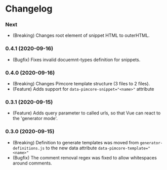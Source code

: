 # Changelog

### Next
* (Breaking) Changes root element of snippet HTML to outerHTML.

### 0.4.1 (2020-09-16)
* (Bugfix) Fixes invalid docuemnt-types definition for snippets.

### 0.4.0 (2020-09-16)
* (Breaking) Changes Pimcore template structure (3 files to 2 files).
* (Feature) Adds support for `data-pimcore-snippet="<name>"` attribute

### 0.3.1 (2020-09-15)
* (Feature) Adds query parameter to called urls, so that Vue can react to the 'generator mode'.

### 0.3.0 (2020-09-15)
* (Breaking) Definition to generate templates was moved from `generator-definitions.js` to the new data attribute `data-pimcore-template="<name>"`
* (Bugfix) The comment removal regex was fixed to allow whitespaces around comments.
